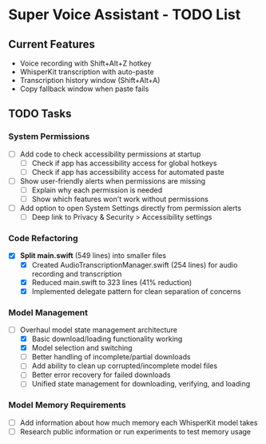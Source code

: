 # Super Voice Assistant - TODO List

## Current Features

- Voice recording with Shift+Alt+Z hotkey
- WhisperKit transcription with auto-paste
- Transcription history window (Shift+Alt+A)
- Copy fallback window when paste fails

## TODO Tasks

### System Permissions
- [ ] Add code to check accessibility permissions at startup
  - [ ] Check if app has accessibility access for global hotkeys
  - [ ] Check if app has accessibility access for automated paste
- [ ] Show user-friendly alerts when permissions are missing
  - [ ] Explain why each permission is needed
  - [ ] Show which features won't work without permissions
- [ ] Add option to open System Settings directly from permission alerts
  - [ ] Deep link to Privacy & Security > Accessibility settings

### Code Refactoring
- [x] **Split main.swift** (549 lines) into smaller files
  - [x] Created AudioTranscriptionManager.swift (254 lines) for audio recording and transcription
  - [x] Reduced main.swift to 323 lines (41% reduction)
  - [x] Implemented delegate pattern for clean separation of concerns

### Model Management
- [ ] Overhaul model state management architecture
  - [x] Basic download/loading functionality working
  - [x] Model selection and switching
  - [ ] Better handling of incomplete/partial downloads
  - [ ] Add ability to clean up corrupted/incomplete model files
  - [ ] Better error recovery for failed downloads
  - [ ] Unified state management for downloading, verifying, and loading

### Model Memory Requirements
- [ ] Add information about how much memory each WhisperKit model takes
- [ ] Research public information or run experiments to test memory usage